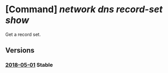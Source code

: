 # [Command] _network dns record-set show_

Get a record set.

## Versions

### [2018-05-01](/Resources/mgmt-plane/L3N1YnNjcmlwdGlvbnMve30vcmVzb3VyY2Vncm91cHMve30vcHJvdmlkZXJzL21pY3Jvc29mdC5uZXR3b3JrL2Ruc3pvbmVzL3t9L3t9L3t9/2018-05-01.xml) **Stable**

<!-- mgmt-plane /subscriptions/{}/resourcegroups/{}/providers/microsoft.network/dnszones/{}/{}/{} 2018-05-01 -->
